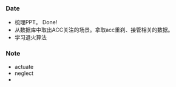### Date
- 梳理PPT。 Done!
- 从数据库中取出ACC关注的场景。拿取acc重刹、接管相关的数据。
- 学习退火算法


### Note
- actuate
- neglect
- 